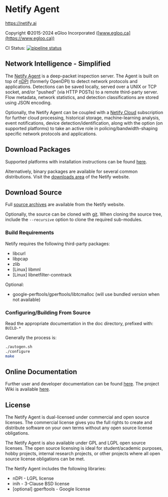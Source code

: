 # Netify Agent
https://netify.ai

Copyright ©2015-2024 eGloo Incorporated ([www.egloo.ca](https://www.egloo.ca))

CI Status: [![pipeline status](https://gitlab.com/netify.ai/public/netify-agent/badges/master/pipeline.svg)](https://gitlab.com/netify.ai/public/netify-agent/-/commits/master)

## Network Intelligence - Simplified
The [Netify Agent](https://www.netify.ai/) is a deep-packet inspection server.  The Agent is built on top of [nDPI](http://www.ntop.org/products/deep-packet-inspection/ndpi/) (formerly OpenDPI) to detect network protocols and applications.  Detections can be saved locally, served over a UNIX or TCP socket, and/or "pushed" (via HTTP POSTs) to a remote third-party server.  Flow metadata, network statistics, and detection classifications are stored using JSON encoding.

Optionally, the Netify Agent can be coupled with a [Netify Cloud](https://www.netify.ai/) subscription for further cloud processing, historical storage, machine-learning analysis, event notifications, device detection/identification, along with the option (on supported platforms) to take an active role in policing/bandwidth-shaping specific network protocols and applications.

## Download Packages
Supported platforms with installation instructions can be found [here](https://www.netify.ai/get-netify).

Alternatively, binary packages are available for several common distributions.  Visit the [downloads area](https://download.netify.ai/) of the Netify website.

## Download Source

Full [source archives](https://download.netify.ai/source/) are available from the Netify website.

Optionally, the source can be cloned with [git](https://gitlab.com/netify.ai/public/netify-agent.git).  When cloning the source tree, include the `--recursive` option to clone the required sub-modules.

### Build Requirements
Netify requires the following third-party packages:
- libcurl
- libpcap
- zlib
- [Linux] libmnl
- [Linux] libnetfilter-conntrack

Optional:
- google-perftools/gperftools/libtcmalloc (will use bundled version when not available)

### Configuring/Building From Source
Read the appropriate documentation in the doc directory, prefixed with: `BUILD-*`

Generally the process is:
```sh
./autogen.sh
./configure
make
```

## Online Documentation
Further user and developer documentation can be found [here](https://www.netify.ai/resources).  The project Wiki is available [here](https://gitlab.com/netify.ai/public/netify-agent/-/wikis/home).

## License
The Netify Agent is dual-licensed under commercial and open source licenses. The commercial license gives you the full rights to create and distribute software on your own terms without any open source license obligations.

The Netify Agent is also available under GPL and LGPL open source licenses.  The open source licensing is ideal for student/academic purposes, hobby projects, internal research projects, or other projects where all open source license obligations can be met.

The Netify Agent includes the following libraries:
- nDPI - LGPL license
- inih -  3-Clause BSD license
- [optional] gperftools - Google license
